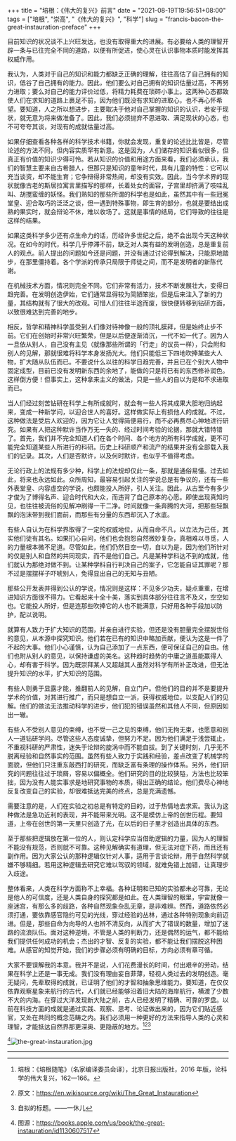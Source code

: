 +++
title = "培根：《伟大的复兴》前言"
date = "2021-08-19T19:56:51+08:00"
tags = ["培根", "崇高", "《伟大的复兴》", "科学"]
slug = "francis-bacon-the-great-instauration-preface"
+++

目前知识的状况谈不上兴旺发达，也没有取得重大的进展。有必要给人类的理智开辟一条与已往完全不同的道路，以便有所促进，使心灵在认识事物本质时能发挥其权威作用。

我认为，人类对于自己的知识和能力都缺乏正确的理解，往往高估了自己拥有的知识，低谷了自己拥有的能力。因此，他们要么对自己拥有的知识估量过高，不再努力进取；要么对自己的能力评价过低，将精力耗费在琐碎小事上。这两种心态都致使人们在求知的道路上裹足不前，因为他们既没有求知的进取心，也不再心怀希望。要知道，人之所以想进步，主要取决于他对自己掌握的知识的认识，若安于现状，就无意为将来做准备了。因此，我们必须抛弃不思进取、满足现状的心态，也不可夸夸其谈，对现有的成就估量过高。

如果仔细查看各种各样的科学技术书籍，你就会发现，重复的论述比比皆是，尽管论述的方法不同，但内容实质罕有新意。这是因为，人们储存的知识看似很多，但真正有价值的知识少得可怜。若从知识的价值和用途方面来看，我们必须承认，我们的智慧主要来自古希腊人，但那只是知识的童年时代，具有儿童的特性：它可以充当谈资，却不能生育；它争辩得非常热闹，却没有实效。因此，当今学术界的现状就像古老的斯居拉寓言里描写的那样，长着处女的面容，子宫里却挤满了吱哇乱叫、胡搅蛮缠的妖怪。我们熟知的那些所谓的科学也是如此，虽然其中有一些冠冕堂皇、迎合取巧的泛泛之谈，但一遇到特殊事物，即生育的部分，也就是要结出成熟的果实时，就会辩论不休，难以收场了。这就是事情的结局，它们导致的往往是这样的结果。

如果这类科学多少还有点生命力的话，历经许多世纪之后，绝不会出现今天这种状况。在如今的时代，科学几乎停滞不前，缺乏对人类有益的发明创造，总是重复前人的观点。前人提出的问题如今还是问题，并没有通过讨论得到解决，只能原地踏步，在那里僵持着。各个学派的传承只局限于师徒之间，而不是发明者的新陈代谢。

在机械技术方面，情况则完全不同。它们非常有活力，技术不断发展壮大，变得日趋完善。在发明创造伊始，它们通常显得较为简陋笨拙，但是后来注入了新的力量，其结构就有了很大的改观。可惜人们往往半途而废，很快便转移到钻研方面，以致很难达到完善的地步。

相反，哲学和精神科学虽受到人们像对待神像一般的顶礼膜拜，但是始终止步不前。它们在创始时非常兴旺繁荣，但是以后便逐渐消沉，一代不如一代了。因为人一旦依从别人，自己没有主见（就像那些所谓的「行走」的议员一样），只会附和别人的见解，那就很难将科学本身发扬光大。他们只能低三下四地吹捧某些大人物，扩大随从队伍而已。不要说什么以往的科学日趋完善，并且已在个别大人物中固定成型，目前已没有发明新东西的余地了，能做的只是将已有的东西修补润色。这样倒方便！但事实上，这种拿来主义的做法，只是一些人的自以为是和不求进取而已。

当人们经过刻苦钻研在科学上有所成就时，就会有一些人将其成果大胆地归纳起来，变成一种新学问，以迎合世人的喜好。这样做实际上有损他人的成就。不过，这种做法是受后人欢迎的，因为它让人觉得简便易行，而不必再费尽心神地进行研究。如果有人把这种默许当作万无一失的、经过时间考验的论据，那就大错特错了。首先，我们并不完全知道人们在各个时间、各个地方的所有科学成就，更不可能完全知道某些人所进行的科研。历史上科研顺产和流产的结果并没有全部载入我们的记录。其次，人们是否默许，以及何时默许，也似乎不值得考虑。

无论行政上的法规有多少种，科学上的法规却仅此一条，那就是通俗易懂。过去如此，将来也永远如此。众所周知，最容易引起关注的学说总是有争议的，还有一些外表堂皇、内容虚空的学说，也颇能投人所好，引人关注。因此，从古至今有多少才俊为了博得名声、迎合时代和大众，而违背了自己原本的心愿。即使出现真知灼见，也往往被流俗的见解冲刷得一干二净。时间就像一条奔腾的大河，把那些轻飘飘的泡沫带到我们面前，而那些有分量的东西却沉入了水底。

有些人自认为在科学界取得了一定的权威地位，从而自命不凡，以立法为己任，其实他们徒有其名。如果扪心自问，他们也会抱怨自然微妙复杂，真相难以寻觅，人的力量根本微不足道。尽管如此，他们仍然目空一切，自以为是，因为他们所针对的仅是别人和自然的共同现实，而不是他们自己。凡是某种学科达不到的成就，他们就认为那绝对做不到。让某种学科自行判决自己的案子，它怎能自证其罪呢？那不过是摆摆样子吓唬别人，免得显出自己的无知与丑陋。

那些公开发表并得到公认的学说，情况则是这样：不见多少功夫，疑点重重，在增进知识方面很不得力。它看起来十全十美，落实到具体部分往往言不及义，空空如也。它能投人所好，但是连那些吹捧它的人也不能满意，只好用各种手段加以防护，配以说明。

就算有人致力于扩大知识的范围，并亲自进行实验，但还是没有胆量完全摆脱世俗的意见，从本源中探究知识。他们若在已有的知识中略加贡献，便认为这是一件了不起的大事。他们小心谨慎，认为自己添加了一点东西，便可保证自己的自由。他们也附从别人的意见，以保持谦虚的美名。这种趋时趋势的中庸之道虽能赢得人心，却有害于科学。因为既崇拜某人又超越其人虽然对科学有所补正改进，但无法提升知识的水平，扩大知识的范围。

有些人则勇于显露才能，推翻前人的见解，自立门户。但他们的目的并不是要提升学术的价值，对其进行推广，而只是想自立一派，获得权威地位，以支配人们的见解。他们的做法无法推动科学的进步，他们犯的错误虽然和其他人不同，但原因如出一辙。

有些人不受别人意见的束缚，也不受一己之见的束缚，他们无拘无束，也愿意和别人一道钻研学问。尽管这些人态度诚挚，但努力不足。因为他们满足于浅尝辄止，不重视科研的严肃性，迷失于论辩的旋涡中而不能自拔。到了关键时刻，几乎无不脱离经验和自然事实的范围。虽然有些人致力于实践和经验，差点改变了机械学的面貌，但他们只注重东敲西打的研究，而缺乏富有条理的操作体系。另外，他们研究的问题往往过于琐屑，容易以偏概全。他们研究的目的比较狭隘，方法也比较笨拙，因为没有人能实事求是地研究事物的本质，得出正确的结论。他们费尽心神地反复改变自己的实验，却很难抵达完美的终点，总是充满遗憾。

需要注意的是，人们在实验之初总是有特定的目的，过于热情地去求索。我认为这种做法是急功近利的表现，并不能带来光明。这不是模仿上帝的创世历程。要知道，上帝在创世的第一天里只创造了光，在以后的日子里才创造出具体的东西。

至于那些把逻辑放在第一位的人，则认定科学应当借助逻辑的力量，因为人的理智不能没有规范，否则就不可靠。这种见解确实有道理，但无法对症下药，而且还有副作用。因为大家公认的那种逻辑仅针对人事，适用于言谈论辩，用于自然科学就嫌不够精细。若用这种逻辑去研究它难以驾驭的领域，就难免错上加错，让真理步入歧途。

整体看来，人类在科学方面称不上幸福。各种证明和已知的实验都未必可靠，无论是他人的可信度，还是人类自身的探究都是如此。在人类理智的眼里，宇宙就像一座迷宫，有那么多的歧路，各种自然现象杂乱无章，是非难辨。然而，道路依然必须打通，要依靠感官隐约可见的光线，穿过经验的丛林，通过各种特别现象向前迈进。但是，那些自命为向导的人也辨不清反向，从而扩大了错误的数量，增加了迷路的流浪队伍。面对这种逆境，不管是人类的判断力，还是偶然的运气，都不能给我们提供任何成功的机会；杰出的才智、反复的实验，都不能让我们摆脱这种困难。从感官的知觉开始，我们的步骤必须有明确的目标，方向必须有章可循。

大家不要误解我的本意。我并不是说，人们花费漫长的时间，付出艰辛的劳动，结果在科学上还是一事无成。我们没有理由妄自菲薄，轻视人类过去的发明创造。毫无疑问，先辈取得的成就，已证明了他们的才智和抽象思维能力。要知道，在仅仅依靠观察星象来航行的古代，人们就已经能够沿着旧大陆的海岸航行，横渡了少数不大的内海。在穿过大洋发现新大陆之前，古人已经发明了精确、可靠的罗盘。以前在科技方面的成就是通过实践、观察、思考、论证做出来的，因为它们贴近感官，又处在共同的概念范畴之内。我们必须用一种更好的方法来指导人类的心灵和理智，才能抵达自然界那更深奥、更隐蔽的地方。[^1][^2][^3]

[^4]![the-great-instauration.jpg](/images/the-great-instauration.jpg "学术上的哥伦布（自拟）")

---

[^1]: 培根：《培根随笔》（名家编译委员会译），北京日报出版社，2016 年版，论科学的伟大复兴，162—166。
[^2]: 原文：<https://en.wikisource.org/wiki/The_Great_Instauration>
[^3]: 自拟的标题。——一休儿
[^4]: 图源：<https://books.apple.com/us/book/the-great-instauration/id1130607517>
